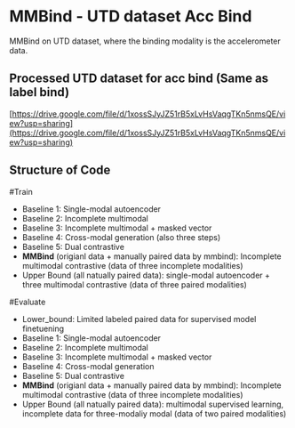 # MMBind - UTD dataset Acc Bind
MMBind on UTD dataset, where the binding modality is the accelerometer data.

## Processed UTD dataset for acc bind (Same as label bind)
[https://drive.google.com/file/d/1xossSJyJZ51rB5xLvHsVaqgTKn5nmsQE/view?usp=sharing](https://drive.google.com/file/d/1xossSJyJZ51rB5xLvHsVaqgTKn5nmsQE/view?usp=sharing)

## Structure of Code
#Train
- Baseline 1: Single-modal autoencoder
- Baseline 2: Incomplete multimodal
- Baseline 3: Incomplete multimodal + masked vector
- Baseline 4: Cross-modal generation (also three steps)
- Baseline 5: Dual contrastive
- **MMBind** (origianl data + manually paired data by mmbind): Incomplete multimodal contrastive (data of three incomplete modalities)
- Upper Bound (all natually paired data): single-modal autoencoder + three multimodal contrastive (data of three paired modalities)

#Evaluate
- Lower_bound: Limited labeled paired data for supervised model finetuening
- Baseline 1: Single-modal autoencoder
- Baseline 2: Incomplete multimodal
- Baseline 3: Incomplete multimodal + masked vector
- Baseline 4: Cross-modal generation
- Baseline 5: Dual contrastive
- **MMBind** (origianl data + manually paired data by mmbind): Incomplete multimodal contrastive (data of three incomplete modalities)
- Upper Bound (all natually paired data): multimodal supervised learning, incomplete data for three-modaliy modal (data of two paired modalities)
